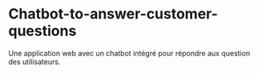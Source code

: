 # Chatbot-to-answer-customer-questions
Une application web avec un chatbot intégré pour répondre aux question des utilisateurs.
